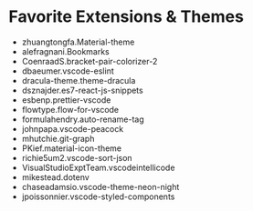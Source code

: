 # Favorite Extensions & Themes

- zhuangtongfa.Material-theme
- alefragnani.Bookmarks
- CoenraadS.bracket-pair-colorizer-2
- dbaeumer.vscode-eslint
- dracula-theme.theme-dracula
- dsznajder.es7-react-js-snippets
- esbenp.prettier-vscode
- flowtype.flow-for-vscode
- formulahendry.auto-rename-tag
- johnpapa.vscode-peacock
- mhutchie.git-graph
- PKief.material-icon-theme
- richie5um2.vscode-sort-json
- VisualStudioExptTeam.vscodeintellicode
- mikestead.dotenv
- chaseadamsio.vscode-theme-neon-night
- jpoissonnier.vscode-styled-components
